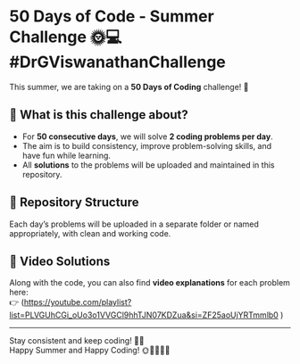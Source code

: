 # 50 Days of Code - Summer Challenge 🌞💻 #DrGViswanathanChallenge

This summer, we are taking on a **50 Days of Coding** challenge! 🚀

## 📅 What is this challenge about?

- For **50 consecutive days**, we will solve **2 coding problems per day**.
- The aim is to build consistency, improve problem-solving skills, and have fun while learning.
- All **solutions** to the problems will be uploaded and maintained in this repository.

## 📂 Repository Structure

Each day’s problems will be uploaded in a separate folder or named appropriately, with clean and working code.

## 🎥 Video Solutions

Along with the code, you can also find **video explanations** for each problem here:  
👉 (https://youtube.com/playlist?list=PLVGUhCGi_oUo3o1VVGCl9hhTJN07KDZua&si=ZF25aoUjYRTmmlb0
)

---

Stay consistent and keep coding! 💪🔥  
Happy Summer and Happy Coding! 🌞👨‍💻👩‍💻
